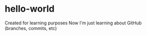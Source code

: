 # hello-world
Created for learning purposes
Now I'm just learning about GitHub (branches, commits, etc)
